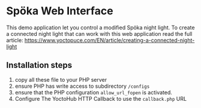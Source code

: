 # Spöka Web Interface

This demo application let you control a modified Spöka night light. To create a connected night light that can work with
this web application read the full article: https://www.yoctopuce.com/EN/article/creating-a-connected-night-light

## Installation steps

1. copy all these file to your PHP server
2. ensure PHP has write access to  subdirectory `/configs`
3. ensure that the PHP configuration `allow_url_fopen` is activated.
4. Configure The YoctoHub HTTP Callback to use the `callback.php` URL





